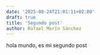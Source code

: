 ```yaml
---
date: '2025-08-24T21:01:11+02:00'
draft: true
title: 'Segundo post'
author: Rafael Marín Sánchez
---
```


hola mundo, es mi segundo post
